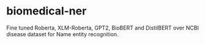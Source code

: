 # biomedical-ner
Fine tuned Roberta, XLM-Roberta, GPT2, BioBERT and DistilBERT over NCBI disease dataset for Name entity recognition.
